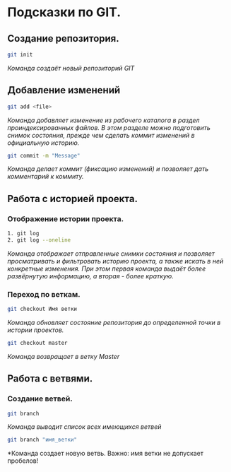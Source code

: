 # Подсказки по GIT.
## Создание репозитория.
```sh
git init
```
*Команда создаёт новый репозиторий GIT*

## Добавление изменений
```sh
git add <file>
```
*Команда добавляет изменение из рабочего каталога в раздел проиндексированных файлов. В этом разделе можно подготовить снимок состояния, прежде чем сделать коммит изменений в официальную историю.* 
```sh
git commit -m "Message"
```
*Команда делает коммит (фиксацию изменений) и позволяет дать комментарий к коммиту.*

## Работа с историей проекта.
### Отображение истории проекта.
```sh
1. git log
2. git log --oneline
```
*Команда отображает отправленные снимки состояния и позволяет просматривать и фильтровать историю проекта, а также искать в ней конкретные изменения. При этом первая команда выдаёт более развёрнутую информацию, а вторая - более краткую.*

### Переход по веткам.
```sh
git checkout Имя ветки
```
*Команда обновляет состояние репозитория до определенной точки в истории проектов.*
```sh
git checkout master
```
*Команда возвращает в ветку Master*

## Работа с ветвями.
### Создание ветвей.

```sh
git branch
```
*Команда выводит список всех имеющихся ветвей* 

```sh
git branch "имя_ветки"
```
*Команда создает новую ветвь. Важно: имя ветки не допускает пробелов!